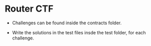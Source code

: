 
# Router CTF

- Challenges can be found inside the contracts folder.

- Write the solutions in the test files insde the test folder, for each challenge.
